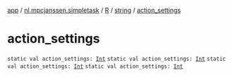 [app](../../../index.md) / [nl.mpcjanssen.simpletask](../../index.md) / [R](../index.md) / [string](index.md) / [action_settings](.)

# action_settings

`static val action_settings: `[`Int`](https://kotlinlang.org/api/latest/jvm/stdlib/kotlin/-int/index.html)
`static val action_settings: `[`Int`](https://kotlinlang.org/api/latest/jvm/stdlib/kotlin/-int/index.html)
`static val action_settings: `[`Int`](https://kotlinlang.org/api/latest/jvm/stdlib/kotlin/-int/index.html)
`static val action_settings: `[`Int`](https://kotlinlang.org/api/latest/jvm/stdlib/kotlin/-int/index.html)